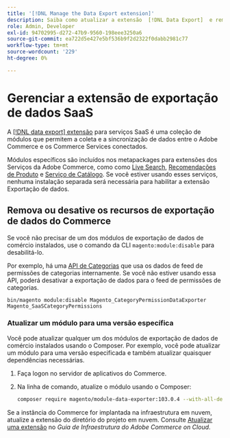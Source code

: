 ```yaml
---
title: '[!DNL Manage the Data Export extension]'
description: Saiba como atualizar a extensão  [!DNL Data Export]  e remover ou desabilitar serviços de exportação de dados que não são necessários.
role: Admin, Developer
exl-id: 94702995-d272-47b9-9560-198eee3250a6
source-git-commit: ea722d5e427e5bf536b9f2d2322f0dabb2981c77
workflow-type: tm+mt
source-wordcount: '229'
ht-degree: 0%

---
```


# Gerenciar a extensão de exportação de dados SaaS

A [[!DNL data export] extensão](https://github.com/magento/commerce-data-export) para serviços SaaS é uma coleção de módulos que permitem a coleta e a sincronização de dados entre o Adobe Commerce e os Commerce Services conectados.

Módulos específicos são incluídos nos metapackages para extensões dos Serviços da Adobe Commerce, como
como [Live Search](/help/live-search/overview.md), [Recomendações de Produto](/help/product-recommendations/overview.md) e [Serviço de Catálogo](/help/catalog-service/overview.md). Se você estiver usando esses serviços, nenhuma instalação separada será necessária para habilitar a extensão Exportação de dados.

## Remova ou desative os recursos de exportação de dados do Commerce

Se você não precisar de um dos módulos de exportação de dados de comércio instalados, use o comando da CLI `magento:module:disable` para desabilitá-lo.

Por exemplo, há uma [API de Categorias](https://developer.adobe.com/commerce/webapi/graphql/schema/catalog-service/queries/categories/) que usa os dados de feed de permissões de categorias internamente. Se você não estiver usando essa API, poderá desativar a exportação de dados para o feed de permissões de categorias.

```shell script
bin/magento module:disable Magento_CategoryPermissionDataExporter Magento_SaaSCategoryPermissions
```

### Atualizar um módulo para uma versão específica

Você pode atualizar qualquer um dos módulos de exportação de dados de comércio instalados usando o Composer. Por exemplo, você pode atualizar um módulo para uma versão especificada e também atualizar quaisquer dependências necessárias.

1. Faça logon no servidor de aplicativos do Commerce.

1. Na linha de comando, atualize o módulo usando o Composer:

   ```bash
   composer require magento/module-data-exporter:103.0.4 --with-all-dependencies
   ```

Se a instância do Commerce for implantada na infraestrutura em nuvem, atualize a extensão do diretório do projeto em nuvem. Consulte [Atualizar uma extensão](https://experienceleague.adobe.com/en/docs/commerce-cloud-service/user-guide/configure-store/extensions#upgrade-an-extension) no _Guia de Infraestrutura do Adobe Commerce on Cloud_.
